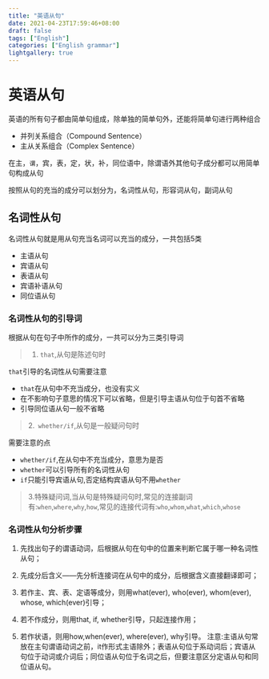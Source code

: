 ```yaml
---
title: "英语从句"
date: 2021-04-23T17:59:46+08:00
draft: false
tags: ["English"]
categories: ["English grammar"]
lightgallery: true
---
```


# 英语从句
英语的所有句子都由简单句组成，除单独的简单句外，还能将简单句进行两种组合

- 并列关系组合（Compound Sentence）
- 主从关系组合（Complex Sentence）

在主，`谓`，宾，表，定，状，补，同位语中，除谓语外其他句子成分都可以用简单句构成从句

按照从句的充当的成分可以划分为，名词性从句，形容词从句，副词从句

## 名词性从句
名词性从句就是用从句充当名词可以充当的成分，一共包括5类
- 主语从句
- 宾语从句
- 表语从句
- 宾语补语从句
- 同位语从句

### 名词性从句的引导词
根据从句在句子中所作的成分，一共可以分为三类引导词

>1. `that`,从句是陈述句时


`that`引导的名词性从句需要注意
- `that`在从句中不充当成分，也没有实义
- 在不影响句子意思的情况下可以省略，但是引导主语从句位于句首不省略
- 引导同位语从句一般不省略

>2.` whether/if`,从句是一般疑问句时

需要注意的点
- `whether/if`,在从句中不充当成分，意思为是否
- `whether`可以引导所有的名词性从句
- `if`只能引导宾语从句,否定结构宾语从句不用`whether`

>3.特殊疑问词,当从句是特殊疑问句时,常见的连接副词有:`when`,`where`,`why`,`how`,常见的连接代词有:`who`,`whom`,`what`,`which`,`whose`


### 名词性从句分析步骤
1. 先找出句子的谓语动词，后根据从句在句中的位置来判断它属于哪一种名词性从句；

2. 先成分后含义——先分析连接词在从句中的成分，后根据含义直接翻译即可；

3. 若作主、宾、表、定语等成分，则用what(ever), who(ever), whom(ever), whose, which(ever)引导；

4. 若不作成分，则用that, if, whether引导，只起连接作用；

5. 若作状语，则用how,when(ever), where(ever), why引导。
注意:主语从句常放在主句谓语动词之前，it作形式主语除外；表语从句位于系动词后；宾语从句位于动词或介词后；同位语从句位于名词之后，但要注意区分定语从句和同位语从句。
